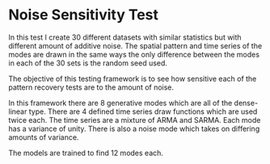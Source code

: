 # Noise Sensitivity Test

In this test I create 30 different datasets with similar statistics but with different amount of additive noise. The spatial pattern and time series of the modes are drawn in the same ways the only difference between the modes in each of the 30 sets is the random seed used. 

The objective of this testing framework is to see how sensitive each of the pattern recovery tests are to the amount of noise.

In this framework there are 8 generative modes which are all of the dense-linear type. There are 4 defined time series draw functions which are used twice each. The time series are a mixture of ARMA and SARMA. Each mode has a variance of unity. There is also a noise mode which takes on differing amounts of variance.

The models are trained to find 12 modes each.